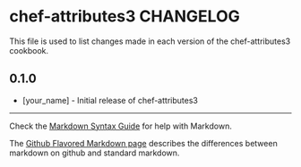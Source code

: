 chef-attributes3 CHANGELOG
==========================

This file is used to list changes made in each version of the chef-attributes3 cookbook.

0.1.0
-----
- [your_name] - Initial release of chef-attributes3

- - -
Check the [Markdown Syntax Guide](http://daringfireball.net/projects/markdown/syntax) for help with Markdown.

The [Github Flavored Markdown page](http://github.github.com/github-flavored-markdown/) describes the differences between markdown on github and standard markdown.
